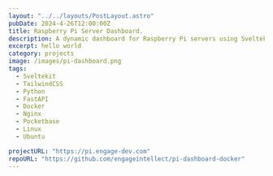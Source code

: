 ```yaml
---
layout: "../../layouts/PostLayout.astro"
pubDate: 2024-4-26T12:00:00Z
title: Raspberry Pi Server Dashboard.
description: A dynamic dashboard for Raspberry Pi servers using Sveltekit, Python, Web Sockets, FastAPI, and Docker.
excerpt: hello world
category: projects
image: /images/pi-dashboard.png
tags:
  - Sveltekit
  - TailwindCSS
  - Python
  - FastAPI
  - Docker
  - Nginx
  - Pocketbase
  - Linux
  - Ubuntu

projectURL: "https://pi.engage-dev.com"
repoURL: "https://github.com/engageintellect/pi-dashboard-docker"
---
```

